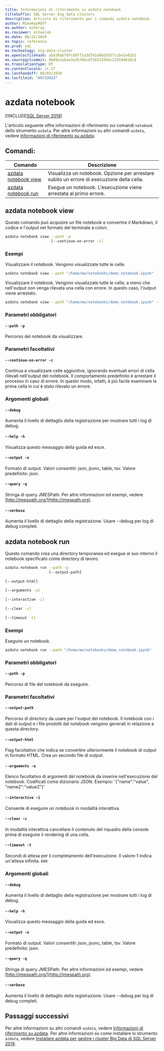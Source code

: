 ```yaml
---
title: Informazioni di riferimento su azdata notebook
titleSuffix: SQL Server big data clusters
description: Articolo di riferimento per i comandi azdata notebook.
author: MikeRayMSFT
ms.author: mikeray
ms.reviewer: mihaelab
ms.date: 06/22/2020
ms.topic: reference
ms.prod: sql
ms.technology: big-data-cluster
ms.openlocfilehash: a5b30abf0fc8df71a3d791e0bd3927ccbe1e81b1
ms.sourcegitcommit: 8689a1abea3e2b768cdf365143b9c229194010c0
ms.translationtype: HT
ms.contentlocale: it-IT
ms.lasthandoff: 09/03/2020
ms.locfileid: "89733933"
---
```

# <a name="azdata-notebook"></a>azdata notebook

[!INCLUDE[SQL Server 2019](../../includes/applies-to-version/sqlserver2019.md)]

L'articolo seguente offre informazioni di riferimento sui comandi `notebook` dello strumento `azdata`. Per altre informazioni su altri comandi `azdata`, vedere [Informazioni di riferimento su azdata](reference-azdata.md).

## <a name="commands"></a>Comandi:
| Comando | Descrizione |
| --- | --- |
[azdata notebook view](#azdata-notebook-view) | Visualizza un notebook.  Opzione per arrestare subito un errore di esecuzione della cella.
[azdata notebook run](#azdata-notebook-run) | Esegue un notebook.  L'esecuzione viene arrestata al primo errore.
## <a name="azdata-notebook-view"></a>azdata notebook view
Questo comando può acquisire un file notebook e convertire il Markdown, il codice e l'output nel formato del terminale a colori.
```bash
azdata notebook view --path -p 
                     [--continue-on-error -c]
```
### <a name="examples"></a>Esempi
Visualizzare il notebook.  Vengono visualizzate tutte le celle.
```bash
azdata notebook view --path "/home/me/notebooks/demo_notebook.ipynb"
```
Visualizzare il notebook.  Vengono visualizzate tutte le celle, a meno che nell'output non venga rilevata una cella con errore.  In questo caso, l'output viene arrestato.
```bash
azdata notebook view --path "/home/me/notebooks/demo_notebook.ipynb" --stop-on-error
```
### <a name="required-parameters"></a>Parametri obbligatori
#### `--path -p`
Percorso del notebook da visualizzare.
### <a name="optional-parameters"></a>Parametri facoltativi
#### `--continue-on-error -c`
Continua a visualizzare celle aggiuntive, ignorando eventuali errori di cella rilevati nell'output del notebook.  Il comportamento predefinito è arrestare il processo in caso di errore.  In questo modo, infatti, è più facile esaminare la prima cella in cui è stato rilevato un errore.
### <a name="global-arguments"></a>Argomenti globali
#### `--debug`
Aumenta il livello di dettaglio della registrazione per mostrare tutti i log di debug.
#### `--help -h`
Visualizza questo messaggio della guida ed esce.
#### `--output -o`
Formato di output.  Valori consentiti: json, jsonc, table, tsv.  Valore predefinito: json.
#### `--query -q`
Stringa di query JMESPath. Per altre informazioni ed esempi, vedere [http://jmespath.org/](http://jmespath.org).
#### `--verbose`
Aumenta il livello di dettaglio della registrazione. Usare --debug per log di debug completi.
## <a name="azdata-notebook-run"></a>azdata notebook run
Questo comando crea una directory temporanea ed esegue al suo interno il notebook specificato come directory di lavoro.
```bash
azdata notebook run --path -p 
                    [--output-path]  
                    
[--output-html]  
                    
[--arguments -a]  
                    
[--interactive -i]  
                    
[--clear -c]  
                    
[--timeout -t]
```
### <a name="examples"></a>Esempi
Eseguire un notebook.
```bash
azdata notebook run --path "/home/me/notebooks/demo_notebook.ipynb"
```
### <a name="required-parameters"></a>Parametri obbligatori
#### `--path -p`
Percorso di file del notebook da eseguire.
### <a name="optional-parameters"></a>Parametri facoltativi
#### `--output-path`
Percorso di directory da usare per l'output del notebook.  Il notebook con i dati di output e i file prodotti dal notebook vengono generati in relazione a questa directory.
#### `--output-html`
Flag facoltativo che indica se convertire ulteriormente il notebook di output in formato HTML.  Crea un secondo file di output.
#### `--arguments -a`
Elenco facoltativo di argomenti del notebook da inserire nell'esecuzione del notebook.  Codificati come dizionario JSON.  Esempio: '{"name":"value", "name2":"value2"}'
#### `--interactive -i`
Consente di eseguire un notebook in modalità interattiva.
#### `--clear -c`
In modalità interattiva cancellare il contenuto del riquadro della console prima di eseguire il rendering di una cella.
#### `--timeout -t`
Secondi di attesa per il completamento dell'esecuzione. Il valore-1 indica un'attesa infinita.
`600`
### <a name="global-arguments"></a>Argomenti globali
#### `--debug`
Aumenta il livello di dettaglio della registrazione per mostrare tutti i log di debug.
#### `--help -h`
Visualizza questo messaggio della guida ed esce.
#### `--output -o`
Formato di output.  Valori consentiti: json, jsonc, table, tsv.  Valore predefinito: json.
#### `--query -q`
Stringa di query JMESPath. Per altre informazioni ed esempi, vedere [http://jmespath.org/](http://jmespath.org).
#### `--verbose`
Aumenta il livello di dettaglio della registrazione. Usare --debug per log di debug completi.

## <a name="next-steps"></a>Passaggi successivi

Per altre informazioni su altri comandi `azdata`, vedere [Informazioni di riferimento su azdata](reference-azdata.md). Per altre informazioni su come installare lo strumento `azdata`, vedere [Installare azdata per gestire i cluster Big Data di SQL Server 2019](../install/deploy-install-azdata.md).
